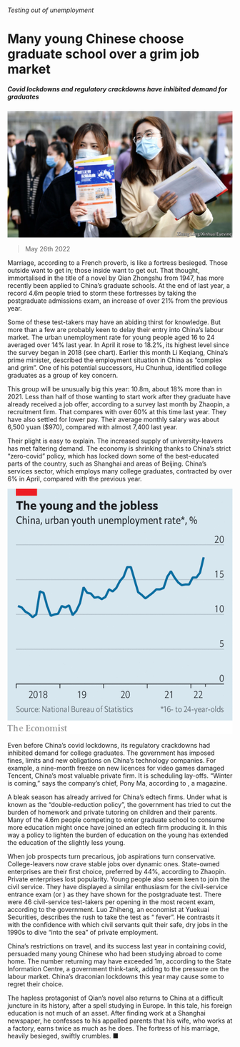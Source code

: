###### Testing out of unemployment

# Many young Chinese choose graduate school over a grim job market 

##### Covid lockdowns and regulatory crackdowns have inhibited demand for graduates 

![image](images/20220528_CNP501.jpg) 

> May 26th 2022 

Marriage, according to a French proverb, is like a fortress besieged. Those outside want to get in; those inside want to get out. That thought, immortalised in the title of a novel by Qian Zhongshu from 1947, has more recently been applied to China’s graduate schools. At the end of last year, a record 4.6m people tried to storm these fortresses by taking the postgraduate admissions exam, an increase of over 21% from the previous year.

Some of these test-takers may have an abiding thirst for knowledge. But more than a few are probably keen to delay their entry into China’s labour market. The urban unemployment rate for young people aged 16 to 24 averaged over 14% last year. In April it rose to 18.2%, its highest level since the survey began in 2018 (see chart). Earlier this month Li Keqiang, China’s prime minister, described the employment situation in China as “complex and grim”. One of his potential successors, Hu Chunhua, identified college graduates as a group of key concern.

This group will be unusually big this year: 10.8m, about 18% more than in 2021. Less than half of those wanting to start work after they graduate have already received a job offer, according to a survey last month by Zhaopin, a recruitment firm. That compares with over 60% at this time last year. They have also settled for lower pay. Their average monthly salary was about 6,500 yuan ($970), compared with almost 7,400 last year. 

Their plight is easy to explain. The increased supply of university-leavers has met faltering demand. The economy is shrinking thanks to China’s strict “zero-covid” policy, which has locked down some of the best-educated parts of the country, such as Shanghai and areas of Beijing. China’s services sector, which employs many college graduates, contracted by over 6% in April, compared with the previous year.

![image](images/20220528_CNC478.png) 


Even before China’s covid lockdowns, its regulatory crackdowns had inhibited demand for college graduates. The government has imposed fines, limits and new obligations on China’s technology companies. For example, a nine-month freeze on new licences for video games damaged Tencent, China’s most valuable private firm. It is scheduling lay-offs. “Winter is coming,” says the company’s chief, Pony Ma, according to , a magazine.

A bleak season has already arrived for China’s edtech firms. Under what is known as the “double-reduction policy”, the government has tried to cut the burden of homework and private tutoring on children and their parents. Many of the 4.6m people competing to enter graduate school to consume more education might once have joined an edtech firm producing it. In this way a policy to lighten the burden of education on the young has extended the education of the slightly less young.

When job prospects turn precarious, job aspirations turn conservative. College-leavers now crave stable jobs over dynamic ones. State-owned enterprises are their first choice, preferred by 44%, according to Zhaopin. Private enterprises lost popularity. Young people also seem keen to join the civil service. They have displayed a similar enthusiasm for the civil-service entrance exam (or ) as they have shown for the postgraduate test. There were 46 civil-service test-takers per opening in the most recent exam, according to the government. Luo Zhiheng, an economist at Yuekuai Securities, describes the rush to take the test as “ fever”. He contrasts it with the confidence with which civil servants quit their safe, dry jobs in the 1990s to dive “into the sea” of private employment.

China’s restrictions on travel, and its success last year in containing covid, persuaded many young Chinese who had been studying abroad to come home. The number returning may have exceeded 1m, according to the State Information Centre, a government think-tank, adding to the pressure on the labour market. China’s draconian lockdowns this year may cause some to regret their choice. 

The hapless protagonist of Qian’s novel also returns to China at a difficult juncture in its history, after a spell studying in Europe. In this tale, his foreign education is not much of an asset. After finding work at a Shanghai newspaper, he confesses to his appalled parents that his wife, who works at a factory, earns twice as much as he does. The fortress of his marriage, heavily besieged, swiftly crumbles. ■

